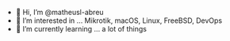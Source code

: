 - 👋 Hi, I’m @matheusl-abreu
- 👀 I’m interested in ... Mikrotik, macOS, Linux, FreeBSD, DevOps
- 🌱 I’m currently learning ... a lot of things

<!---
matheusl-abreu/matheusl-abreu is a ✨ special ✨ repository because its `README.md` (this file) appears on your GitHub profile.
You can click the Preview link to take a look at your changes.
--->
